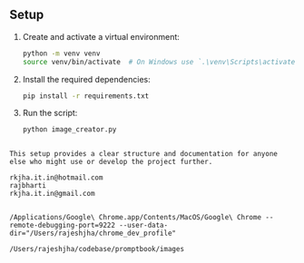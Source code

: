 ## Setup

1. Create and activate a virtual environment:
    ```sh
    python -m venv venv
    source venv/bin/activate  # On Windows use `.\venv\Scripts\activate`
    ```

2. Install the required dependencies:
    ```sh
    pip install -r requirements.txt
    ```

3. Run the script:
    ```sh
    python image_creator.py
    ```
```

This setup provides a clear structure and documentation for anyone else who might use or develop the project further.

rkjha.it.in@hotmail.com
rajbharti
rkjha.it.in@gmail.com


/Applications/Google\ Chrome.app/Contents/MacOS/Google\ Chrome --remote-debugging-port=9222 --user-data-dir="/Users/rajeshjha/chrome_dev_profile"

/Users/rajeshjha/codebase/promptbook/images
